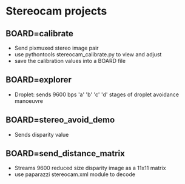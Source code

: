Stereocam projects
==================

BOARD=calibrate
---------------

 - Send pixmuxed stereo image pair
 - use pythontools stereocam_calibrate.py to view and adjust
 - save the calibration values into a BOARD file


BOARD=explorer
--------------

 - Droplet: sends 9600 bps 'a' 'b' 'c' 'd' stages of droplet avoidance manoeuvre

BOARD=stereo_avoid_demo
-----------------------

 - Sends disparity value

BOARD=send_distance_matrix
--------------------------

 - Streams 9600 reduced size disparity image as a 11x11 matrix
 - use paparazzi stereocam.xml module to decode
